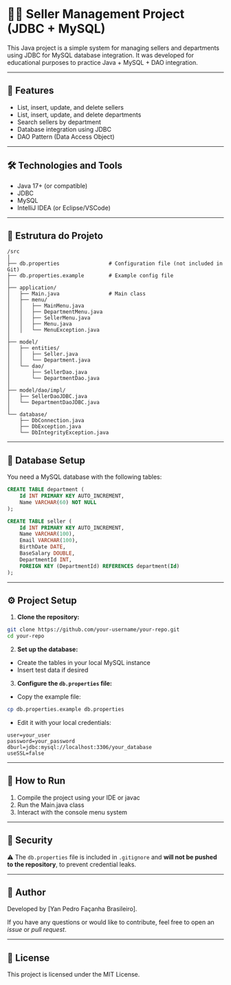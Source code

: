 # 🧑‍💼 Seller Management Project (JDBC + MySQL)

This Java project is a simple system for managing sellers and departments using JDBC for MySQL database integration. It was developed for educational purposes to practice Java + MySQL + DAO integration.

---

## 🧠 Features

- List, insert, update, and delete sellers
- List, insert, update, and delete departments
- Search sellers by department
- Database integration using JDBC
- DAO Pattern (Data Access Object)

---

## 🛠️ Technologies and Tools

- Java 17+ (or compatible)
- JDBC
- MySQL
- IntelliJ IDEA (or Eclipse/VSCode)

---

## 📁 Estrutura do Projeto

```
/src
│
├── db.properties                # Configuration file (not included in Git)
├── db.properties.example        # Example config file
│
├── application/
│   ├── Main.java                # Main class
│   ├── menu/
│   │   ├── MainMenu.java
│   │   ├── DepartmentMenu.java
│   │   ├── SellerMenu.java
│   │   ├── Menu.java
│   │   └── MenuException.java
│
├── model/
│   ├── entities/
│   │   ├── Seller.java
│   │   └── Department.java
│   └── dao/
│       ├── SellerDao.java
│       └── DepartmentDao.java
│
├── model/dao/impl/
│   ├── SellerDaoJDBC.java
│   └── DepartmentDaoJDBC.java
│
└── database/
    ├── DbConnection.java
    ├── DbException.java
    └── DbIntegrityException.java
```

---

## 🧩 Database Setup

You need a MySQL database with the following tables:

```sql
CREATE TABLE department (
    Id INT PRIMARY KEY AUTO_INCREMENT,
    Name VARCHAR(60) NOT NULL
);

CREATE TABLE seller (
    Id INT PRIMARY KEY AUTO_INCREMENT,
    Name VARCHAR(100),
    Email VARCHAR(100),
    BirthDate DATE,
    BaseSalary DOUBLE,
    DepartmentId INT,
    FOREIGN KEY (DepartmentId) REFERENCES department(Id)
);
```

---

## ⚙️ Project Setup

1. **Clone the repository:**

```bash
git clone https://github.com/your-username/your-repo.git
cd your-repo
```

2. **Set up the database:**

- Create the tables in your local MySQL instance
- Insert test data if desired

3. **Configure the `db.properties` file:**

- Copy the example file:

```bash
cp db.properties.example db.properties
```

- Edit it with your local credentials:

```properties
user=your_user
password=your_password
dburl=jdbc:mysql://localhost:3306/your_database
useSSL=false
```

---

## 🚀 How to Run

1. Compile the project using your IDE or javac
2. Run the Main.java class
3. Interact with the console menu system

---

## 🔐 Security

⚠️ The `db.properties` file is included in `.gitignore` and **will not be pushed to the repository**, to prevent credential leaks.

---

## 📌 Author

Developed by [Yan Pedro Façanha Brasileiro].

If you have any questions or would like to contribute, feel free to open an *issue* or *pull request*.

---

## 📜 License

This project is licensed under the MIT License.
